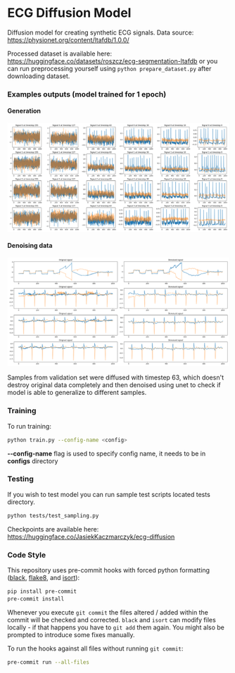 # ECG Diffusion Model

Diffusion model for creating synthetic ECG signals. Data source: https://physionet.org/content/ltafdb/1.0.0/

Processed dataset is available here: https://huggingface.co/datasets/roszcz/ecg-segmentation-ltafdb or you can run preprocessing yourself using ```python prepare_dataset.py``` after downloading dataset.

### Examples outputs (model trained for 1 epoch)
#### Generation
![Synthetic signals](screenshots/model_trained.png)

#### Denoising data
![Denoised val samples](screenshots/model_trained_denoising_val_set.png)

Samples from validation set were diffused with timestep 63, which doesn't destroy original data completely and then denoised using unet to check if model is able to generalize to different samples.


### Training
To run training:
```sh
python train.py --config-name <config>
```
**--config-name** flag is used to specify config name, it needs to be in **configs** directory

### Testing
If you wish to test model you can run sample test scripts located tests directory.

```sh
python tests/test_sampling.py
```
Checkpoints are available here: https://huggingface.co/JasiekKaczmarczyk/ecg-diffusion

### Code Style

This repository uses pre-commit hooks with forced python formatting ([black](https://github.com/psf/black),
[flake8](https://flake8.pycqa.org/en/latest/), and [isort](https://pycqa.github.io/isort/)):

```sh
pip install pre-commit
pre-commit install
```

Whenever you execute `git commit` the files altered / added within the commit will be checked and corrected.
`black` and `isort` can modify files locally - if that happens you have to `git add` them again.
You might also be prompted to introduce some fixes manually.

To run the hooks against all files without running `git commit`:

```sh
pre-commit run --all-files
```
